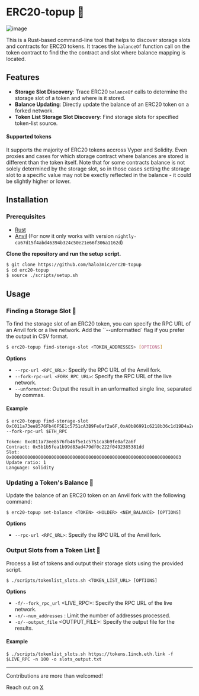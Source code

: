 # ERC20-topup 🚰

![image](./assets/intro.gif)

This is a Rust-based command-line tool that helps to discover storage slots and contracts for ERC20 tokens. It traces the `balanceOf` function call on the token contract to find the the contract and slot where balance mapping is located.

## Features

- **Storage Slot Discovery**: Trace ERC20 `balanceOf` calls to determine the storage slot of a token and where is it stored.
- **Balance Updating**: Directly update the balance of an ERC20 token on a forked network.
- **Token List Storage Slot Discovery**: Find storage slots for specified token-list source.

#### Supported tokens
It supports the majority of ERC20 tokens accross Vyper and Solidity. Even proxies and cases for which storage contract where balances are stored is different than the token itself. Note that for some contracts balance is not solely determined by the storage slot, so in those cases setting the storage slot to a specific value may not be exectly reflected in the balance - it could be slightly higher or lower.


## Installation

### Prerequisites
* [Rust](https://www.rust-lang.org/tools/install)
* [Anvil](https://book.getfoundry.sh/getting-started/installation) (For now it only works with version `nightly-ca67d15f4abd46394b324c50e21e66f306a1162d`)


**Clone the repository and run the setup script.**

```bash
$ git clone https://github.com/halo3mic/erc20-topup
$ cd erc20-topup
$ source ./scripts/setup.sh
```

## Usage
### Finding a Storage Slot 🔎


To find the storage slot of an ERC20 token, you can specify the RPC URL of an Anvil fork or a live network. Add the ``--unformatted` flag if you prefer the output in CSV format.

```bash
$ erc20-topup find-storage-slot <TOKEN_ADDRESSES> [OPTIONS]
```
__Options__
* `--rpc-url <RPC_URL>`: Specify the RPC URL of the Anvil fork.
* `--fork-rpc-url <FORK_RPC_URL>`: Specify the RPC URL of the live network.
* `--unformatted`: Output the result in an unformatted single line, separated by commas.
#### Example
```
$ erc20-topup find-storage-slot 0xC011a73ee8576Fb46F5E1c5751cA3B9Fe0af2a6F,0xA0b86991c6218b36c1d19D4a2e9Eb0cE3606eB48 --fork-rpc-url $ETH_RPC
```
```
Token: 0xc011a73ee8576fb46f5e1c5751ca3b9fe0af2a6f
Contract: 0x5b1b5fea1b99d83ad479df0c222f0492385381dd
Slot: 0x0000000000000000000000000000000000000000000000000000000000000003
Update ratio: 1
Language: solidity
```

### Updating a Token's Balance 💸
Update the balance of an ERC20 token on an Anvil fork with the following command:

```
$ erc20-topup set-balance <TOKEN> <HOLDER> <NEW_BALANCE> [OPTIONS]
```
__Options__
* `--rpc-url <RPC_URL>`: Specify the RPC URL of the Anvil fork.

### Output Slots from a Token List 📄
Process a list of tokens and output their storage slots using the provided script.

```
$ ./scripts/tokenlist_slots.sh <TOKEN_LIST_URL> [OPTIONS]
```
__Options__
* `-f/--fork_rpc_url` <LIVE_RPC>: Specify the RPC URL of the live network.
* `-n/--num_addresses` <LIMIT>: Limit the number of addresses processed.
* `-o/--output_file` <OUTPUT_FILE>: Specify the output file for the results.
#### Example
```
$ ./scripts/tokenlist_slots.sh https://tokens.1inch.eth.link -f $LIVE_RPC -n 100 -o slots_output.txt
```

----
    
Contributions are more than welcomed! 

Reach out on [X](https://twitter.com/MihaLotric)
